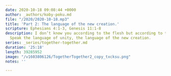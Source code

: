 ```yaml
---
date: 2020-10-18 09:08:44 +0000
author: _authors/koby-poku.md
file: "/2020/2020-10-18.mp3"
title: 'Part 2: The language of the new creation.'
scripture: Ephesians 4:1-3, Genesis 11:1-8
description: I don’t know you according to the flesh but according to the spirit.
  Speak the language of unity, the language of the new creation.
series: _series/together-together.md
duration: '25:18'
length: 39285952
image: "/v1603806126/TogetherTogether2_copy_txcksu.png"
notes: ''

---
```


